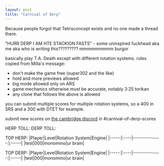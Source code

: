 ```yaml
---
layout: post
title: "Carnival of Derp"
---
```


Because people forgot that Tetrisconcept exists and no one made a thread there.

"HURR DERP I AM HTE STACKIGN FASTS" - some uninspired fuckhead aka me aka who is writing this????????? mmmmmmmmm burgor

basically play T.A. Death except with different rotation systems. rules copied from Milla's message:
- don't make the game free (super302 and the like)
- hold and more previews allowed
- big mode allowed only on ARS
- game mechanics otherwise must be accurate, notably 3:25 torikan
- any clone that follows the above is allowed

you can submit multiple scores for multiple rotation systems, so a 400 in SRS and a 300 with DTET for example.

submit new scores on [the cambridge discord](https://discord.gg/AADZUmgsph) in #carnival-of-derp-scores

HERP TOLL:
DERP TOLL:

TOP HERP:
|Player|Level|Rotation System|Engine|
|-----:|:----|--------------:|:-----|
|test|000|monomino|ur brain|

TOP DERP:
|Player|Level|Rotation System|Engine|
|-----:|:----|--------------:|:-----|
|test|000|monomino|ur brain|
